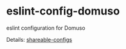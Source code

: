 # eslint-config-domuso
eslint configuration for Domuso 

Details: [shareable-configs](https://eslint.org/docs/developer-guide/shareable-configs)
